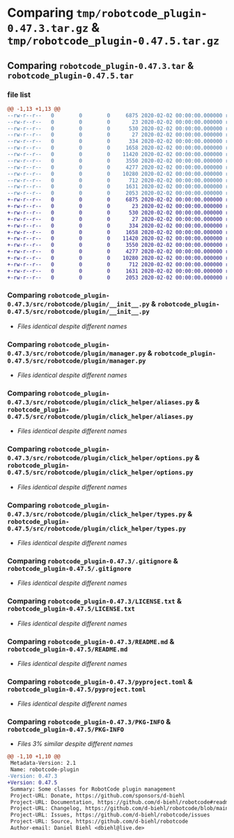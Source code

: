 # Comparing `tmp/robotcode_plugin-0.47.3.tar.gz` & `tmp/robotcode_plugin-0.47.5.tar.gz`

## Comparing `robotcode_plugin-0.47.3.tar` & `robotcode_plugin-0.47.5.tar`

### file list

```diff
@@ -1,13 +1,13 @@
--rw-r--r--   0        0        0     6875 2020-02-02 00:00:00.000000 robotcode_plugin-0.47.3/src/robotcode/plugin/__init__.py
--rw-r--r--   0        0        0       23 2020-02-02 00:00:00.000000 robotcode_plugin-0.47.3/src/robotcode/plugin/__version__.py
--rw-r--r--   0        0        0      530 2020-02-02 00:00:00.000000 robotcode_plugin-0.47.3/src/robotcode/plugin/manager.py
--rw-r--r--   0        0        0       27 2020-02-02 00:00:00.000000 robotcode_plugin-0.47.3/src/robotcode/plugin/py.typed
--rw-r--r--   0        0        0      334 2020-02-02 00:00:00.000000 robotcode_plugin-0.47.3/src/robotcode/plugin/specs.py
--rw-r--r--   0        0        0     1658 2020-02-02 00:00:00.000000 robotcode_plugin-0.47.3/src/robotcode/plugin/click_helper/aliases.py
--rw-r--r--   0        0        0    11420 2020-02-02 00:00:00.000000 robotcode_plugin-0.47.3/src/robotcode/plugin/click_helper/options.py
--rw-r--r--   0        0        0     3550 2020-02-02 00:00:00.000000 robotcode_plugin-0.47.3/src/robotcode/plugin/click_helper/types.py
--rw-r--r--   0        0        0     4277 2020-02-02 00:00:00.000000 robotcode_plugin-0.47.3/.gitignore
--rw-r--r--   0        0        0    10280 2020-02-02 00:00:00.000000 robotcode_plugin-0.47.3/LICENSE.txt
--rw-r--r--   0        0        0      712 2020-02-02 00:00:00.000000 robotcode_plugin-0.47.3/README.md
--rw-r--r--   0        0        0     1631 2020-02-02 00:00:00.000000 robotcode_plugin-0.47.3/pyproject.toml
--rw-r--r--   0        0        0     2053 2020-02-02 00:00:00.000000 robotcode_plugin-0.47.3/PKG-INFO
+-rw-r--r--   0        0        0     6875 2020-02-02 00:00:00.000000 robotcode_plugin-0.47.5/src/robotcode/plugin/__init__.py
+-rw-r--r--   0        0        0       23 2020-02-02 00:00:00.000000 robotcode_plugin-0.47.5/src/robotcode/plugin/__version__.py
+-rw-r--r--   0        0        0      530 2020-02-02 00:00:00.000000 robotcode_plugin-0.47.5/src/robotcode/plugin/manager.py
+-rw-r--r--   0        0        0       27 2020-02-02 00:00:00.000000 robotcode_plugin-0.47.5/src/robotcode/plugin/py.typed
+-rw-r--r--   0        0        0      334 2020-02-02 00:00:00.000000 robotcode_plugin-0.47.5/src/robotcode/plugin/specs.py
+-rw-r--r--   0        0        0     1658 2020-02-02 00:00:00.000000 robotcode_plugin-0.47.5/src/robotcode/plugin/click_helper/aliases.py
+-rw-r--r--   0        0        0    11420 2020-02-02 00:00:00.000000 robotcode_plugin-0.47.5/src/robotcode/plugin/click_helper/options.py
+-rw-r--r--   0        0        0     3550 2020-02-02 00:00:00.000000 robotcode_plugin-0.47.5/src/robotcode/plugin/click_helper/types.py
+-rw-r--r--   0        0        0     4277 2020-02-02 00:00:00.000000 robotcode_plugin-0.47.5/.gitignore
+-rw-r--r--   0        0        0    10280 2020-02-02 00:00:00.000000 robotcode_plugin-0.47.5/LICENSE.txt
+-rw-r--r--   0        0        0      712 2020-02-02 00:00:00.000000 robotcode_plugin-0.47.5/README.md
+-rw-r--r--   0        0        0     1631 2020-02-02 00:00:00.000000 robotcode_plugin-0.47.5/pyproject.toml
+-rw-r--r--   0        0        0     2053 2020-02-02 00:00:00.000000 robotcode_plugin-0.47.5/PKG-INFO
```

### Comparing `robotcode_plugin-0.47.3/src/robotcode/plugin/__init__.py` & `robotcode_plugin-0.47.5/src/robotcode/plugin/__init__.py`

 * *Files identical despite different names*

### Comparing `robotcode_plugin-0.47.3/src/robotcode/plugin/manager.py` & `robotcode_plugin-0.47.5/src/robotcode/plugin/manager.py`

 * *Files identical despite different names*

### Comparing `robotcode_plugin-0.47.3/src/robotcode/plugin/click_helper/aliases.py` & `robotcode_plugin-0.47.5/src/robotcode/plugin/click_helper/aliases.py`

 * *Files identical despite different names*

### Comparing `robotcode_plugin-0.47.3/src/robotcode/plugin/click_helper/options.py` & `robotcode_plugin-0.47.5/src/robotcode/plugin/click_helper/options.py`

 * *Files identical despite different names*

### Comparing `robotcode_plugin-0.47.3/src/robotcode/plugin/click_helper/types.py` & `robotcode_plugin-0.47.5/src/robotcode/plugin/click_helper/types.py`

 * *Files identical despite different names*

### Comparing `robotcode_plugin-0.47.3/.gitignore` & `robotcode_plugin-0.47.5/.gitignore`

 * *Files identical despite different names*

### Comparing `robotcode_plugin-0.47.3/LICENSE.txt` & `robotcode_plugin-0.47.5/LICENSE.txt`

 * *Files identical despite different names*

### Comparing `robotcode_plugin-0.47.3/README.md` & `robotcode_plugin-0.47.5/README.md`

 * *Files identical despite different names*

### Comparing `robotcode_plugin-0.47.3/pyproject.toml` & `robotcode_plugin-0.47.5/pyproject.toml`

 * *Files identical despite different names*

### Comparing `robotcode_plugin-0.47.3/PKG-INFO` & `robotcode_plugin-0.47.5/PKG-INFO`

 * *Files 3% similar despite different names*

```diff
@@ -1,10 +1,10 @@
 Metadata-Version: 2.1
 Name: robotcode-plugin
-Version: 0.47.3
+Version: 0.47.5
 Summary: Some classes for RobotCode plugin management
 Project-URL: Donate, https://github.com/sponsors/d-biehl
 Project-URL: Documentation, https://github.com/d-biehl/robotcode#readme
 Project-URL: Changelog, https://github.com/d-biehl/robotcode/blob/main/CHANGELOG.md
 Project-URL: Issues, https://github.com/d-biehl/robotcode/issues
 Project-URL: Source, https://github.com/d-biehl/robotcode
 Author-email: Daniel Biehl <dbiehl@live.de>
```

